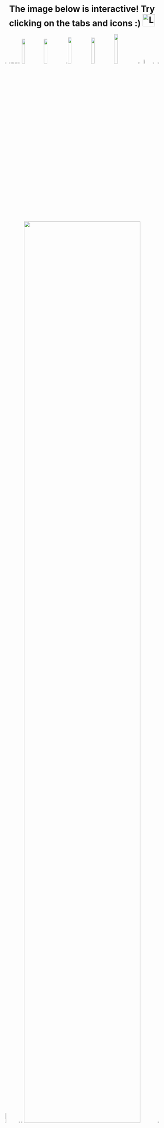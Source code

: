 <h1 align="center">
  The image below is interactive! Try clicking on the tabs and icons :) <img src="https://github.com/Tarikul-Islam-Anik/Animated-Fluent-Emojis/blob/master/Emojis/Hand%20gestures/Backhand%20Index%20Pointing%20Down.png" alt="Love-You Gesture Medium Skin Tone" width="40" height="40" />
</h1>

<picture><source media="(prefers-color-scheme: light)" srcset="https://cristiandelahooz.github.io/cristiandelahooz/generator/generated/7ecaf0bf3dc9bdfcdb27e39726821c8ef5305f4b99675ae4b81b8955aa260850bf846e1eec97900f57b1b8e5a3d90c816cd622e2607fe61011f488d197ef6351.png"><source media="(prefers-color-scheme: dark)" srcset="https://cristiandelahooz.github.io/cristiandelahooz/generator/generated/10640c9d9a65c7318ace48a44220b3d9a1c9723ae886d851653c25cfef1db4682835880b0e7358e1e6edf67b6f82e0d4ddef8835b730fc73ac5654561bde9fa5.png"><img src="https://cristiandelahooz.github.io/cristiandelahooz/generator/generated/7ecaf0bf3dc9bdfcdb27e39726821c8ef5305f4b99675ae4b81b8955aa260850bf846e1eec97900f57b1b8e5a3d90c816cd622e2607fe61011f488d197ef6351.png" width="2.4822695035460995%" /></picture><a href="#js-contribution-activity"><picture><source media="(prefers-color-scheme: light)" srcset="https://cristiandelahooz.github.io/cristiandelahooz/generator/generated/38660179a81714b9a66ba5077d4d5b02c777c4e96967d30bb067761210f45eb7703bbf7e70696c0932b00ed13a3e306c557cec29557a0c6b0dc354201987a167.png"><source media="(prefers-color-scheme: dark)" srcset="https://cristiandelahooz.github.io/cristiandelahooz/generator/generated/87294db190d54773e2c63e093922a84ca1115d11532f424f603712124a50c8a935d7af094c0a24336b024d09cf1a15011ab2d6c312cf13bda1df3b3f8378a03b.png"><img src="https://cristiandelahooz.github.io/cristiandelahooz/generator/generated/38660179a81714b9a66ba5077d4d5b02c777c4e96967d30bb067761210f45eb7703bbf7e70696c0932b00ed13a3e306c557cec29557a0c6b0dc354201987a167.png" width="1.4184397163120568%" /></picture></a><picture><source media="(prefers-color-scheme: light)" srcset="https://cristiandelahooz.github.io/cristiandelahooz/generator/generated/f06c8a826be4a8d6296c8291cf585a85006330b1d993715ff7a270a4748c842af732d23e0d870f499150f8f96cb81a5b8158f877582d1162c60adf21c011752e.png"><source media="(prefers-color-scheme: dark)" srcset="https://cristiandelahooz.github.io/cristiandelahooz/generator/generated/25df61d4e48f96d1395e39814955bd99e1854fb898746458b821e13e3fc6b947200714166666d80414a023c75610b3db0994ab7182df26aa12e328911ab50fde.png"><img src="https://cristiandelahooz.github.io/cristiandelahooz/generator/generated/f06c8a826be4a8d6296c8291cf585a85006330b1d993715ff7a270a4748c842af732d23e0d870f499150f8f96cb81a5b8158f877582d1162c60adf21c011752e.png" width="0.9456264775413712%" /></picture><a href="#-the-above-image-is-interactive-try-clicking-on-the-tabs-"><picture><source media="(prefers-color-scheme: light)" srcset="https://cristiandelahooz.github.io/cristiandelahooz/generator/generated/2e4039d25a553aee8970898bf23146af32c52a7b29ab56a3276b8cc35508e00535b130bde61b0faff1671bc1337a6f4268925f3d743b3d015df97fac97f150e4.png"><source media="(prefers-color-scheme: dark)" srcset="https://cristiandelahooz.github.io/cristiandelahooz/generator/generated/4bf0ea0b75661c1b44e20ae132dab0dfb68206a798de057224ec14094209ef4a80d82522e5f1e3687049814ec441768909de4b54f0920f065641ad53f1f4972e.png"><img src="https://cristiandelahooz.github.io/cristiandelahooz/generator/generated/2e4039d25a553aee8970898bf23146af32c52a7b29ab56a3276b8cc35508e00535b130bde61b0faff1671bc1337a6f4268925f3d743b3d015df97fac97f150e4.png" width="1.4184397163120568%" /></picture></a><picture><source media="(prefers-color-scheme: light)" srcset="https://cristiandelahooz.github.io/cristiandelahooz/generator/generated/f06c8a826be4a8d6296c8291cf585a85006330b1d993715ff7a270a4748c842af732d23e0d870f499150f8f96cb81a5b8158f877582d1162c60adf21c011752e.png"><source media="(prefers-color-scheme: dark)" srcset="https://cristiandelahooz.github.io/cristiandelahooz/generator/generated/25df61d4e48f96d1395e39814955bd99e1854fb898746458b821e13e3fc6b947200714166666d80414a023c75610b3db0994ab7182df26aa12e328911ab50fde.png"><img src="https://cristiandelahooz.github.io/cristiandelahooz/generator/generated/f06c8a826be4a8d6296c8291cf585a85006330b1d993715ff7a270a4748c842af732d23e0d870f499150f8f96cb81a5b8158f877582d1162c60adf21c011752e.png" width="0.9456264775413712%" /></picture><a href="https://github.com/cristiandelahooz/cristiandelahooz/blob/master/readme.markdown"><picture><source media="(prefers-color-scheme: light)" srcset="https://cristiandelahooz.github.io/cristiandelahooz/generator/generated/2a1534f28384ccaa3dfd0b22137f97cfa54d64e073debd8569438e40659b5a6c04a0c2b6d12c329bee3bde560948f9d42c7e4e3e443adac86bf72fc410e77280.png"><source media="(prefers-color-scheme: dark)" srcset="https://cristiandelahooz.github.io/cristiandelahooz/generator/generated/37295bf27ca959d4dd21ec027410208f913146ae21b4e0a5eec74d27da6c7f5c46f544562765ac8dae5407151a0c9d84e2085fe7f489c2b0f4afac713e5273ac.png"><img src="https://cristiandelahooz.github.io/cristiandelahooz/generator/generated/2a1534f28384ccaa3dfd0b22137f97cfa54d64e073debd8569438e40659b5a6c04a0c2b6d12c329bee3bde560948f9d42c7e4e3e443adac86bf72fc410e77280.png" width="1.4184397163120568%" /></picture></a><picture><source media="(prefers-color-scheme: light)" srcset="https://cristiandelahooz.github.io/cristiandelahooz/generator/generated/61641d4794a57ffd7a3c9e012990fefccc97155e6f02c0ebc8221ba194b826b67be52b373a579c231d4ba3bbcf5e98b6a33f8d8b6bfe9dbadaaca69e5833ee6b.png"><source media="(prefers-color-scheme: dark)" srcset="https://cristiandelahooz.github.io/cristiandelahooz/generator/generated/5679ce4d64923b0d7ec9fae128253c3c4d7d7030064b9c2cfb8481217cec8bbfa7ee4e94a930e9de026cd1319f6e23cd09d0f4b734cf38a74fd3b994bbc34288.png"><img src="https://cristiandelahooz.github.io/cristiandelahooz/generator/generated/61641d4794a57ffd7a3c9e012990fefccc97155e6f02c0ebc8221ba194b826b67be52b373a579c231d4ba3bbcf5e98b6a33f8d8b6bfe9dbadaaca69e5833ee6b.png" width="2.2458628841607564%" /></picture><a href="https://cristiandelahooz.github.io"><picture><source media="(prefers-color-scheme: light)" srcset="https://cristiandelahooz.github.io/cristiandelahooz/generator/generated/82f04bc46399941dd32a7736463bde5a1b4a295f94777ffcc842346d61785d92aab9aae47af0d2b6d449a1e8c75d1c02cde5c0e0ed444eeb7bdeeac2f8d5bcd1.png"><source media="(prefers-color-scheme: dark)" srcset="https://cristiandelahooz.github.io/cristiandelahooz/generator/generated/50dc91db04c5a917a892f34a1da4427cf00806c7c97c791d3fa897f6cb3ca2a088f216ffea970062803559f440109e2f65496adc8f5b24c4a4897a777fbb2c73.png"><img src="https://cristiandelahooz.github.io/cristiandelahooz/generator/generated/82f04bc46399941dd32a7736463bde5a1b4a295f94777ffcc842346d61785d92aab9aae47af0d2b6d449a1e8c75d1c02cde5c0e0ed444eeb7bdeeac2f8d5bcd1.png" width="14.420803782505912%" /></picture></a><a href="https://www.tiktok.com/@ignxtiuss_"><picture><source media="(prefers-color-scheme: light)" srcset="https://cristiandelahooz.github.io/cristiandelahooz/generator/generated/084439ea2753e86df3149325cb31af36b146a436ed88858183700ce18ac85047d1b0294eb30ef0991409337665013e2e4afba77a6dca57f5e2de4aa5c4db3544.png"><source media="(prefers-color-scheme: dark)" srcset="https://cristiandelahooz.github.io/cristiandelahooz/generator/generated/209b340c425b9cd57207f6775838330f78c9ee25678b1d952f5bef84076404899652d61cebfedda25f56dd47a4934fd150fc45c9caf60448a44339a2f0152229.png"><img src="https://cristiandelahooz.github.io/cristiandelahooz/generator/generated/084439ea2753e86df3149325cb31af36b146a436ed88858183700ce18ac85047d1b0294eb30ef0991409337665013e2e4afba77a6dca57f5e2de4aa5c4db3544.png" width="14.420803782505912%" /></picture></a><picture><source media="(prefers-color-scheme: light)" srcset="https://cristiandelahooz.github.io/cristiandelahooz/generator/generated/5d5e1caee18ac6d0e11d125ba0b444bb2b0b6da44a9cd43e2495284e4da2d8e5f92f30b225a33ae6717cf0b721e71d88af5975d391ec15b97ef0a0877f6f1dc6.png"><source media="(prefers-color-scheme: dark)" srcset="https://cristiandelahooz.github.io/cristiandelahooz/generator/generated/30f12dd54e806a36eaffdc151e2304007de0319f17a42ef8c580944181a037231b1cdd50ce2be2231dd32a45e941c0883c750e7d86d75e98bc55fad091824129.png"><img src="https://cristiandelahooz.github.io/cristiandelahooz/generator/generated/5d5e1caee18ac6d0e11d125ba0b444bb2b0b6da44a9cd43e2495284e4da2d8e5f92f30b225a33ae6717cf0b721e71d88af5975d391ec15b97ef0a0877f6f1dc6.png" width="1.1820330969267139%" /></picture><a href="https://www.instagram.com/ignxtiuss_/"><picture><source media="(prefers-color-scheme: light)" srcset="https://cristiandelahooz.github.io/cristiandelahooz/generator/generated/7c9bf2b2c197923526230af0494b64e15ff7a0f10f02055ff87a00df535d7e569e5bbb29f0c717cd98a6031457910c6fd2a5b0b3b158ece2948327668b48b318.png"><source media="(prefers-color-scheme: dark)" srcset="https://cristiandelahooz.github.io/cristiandelahooz/generator/generated/31d74778ee1a05788d17e0f0113e60c02da8a7a719a670106c9117369be1d7d9100cab75c2f876643cc4b94819d8b6a0ab54dc872c138266988b9222de4e3ff9.png"><img src="https://cristiandelahooz.github.io/cristiandelahooz/generator/generated/7c9bf2b2c197923526230af0494b64e15ff7a0f10f02055ff87a00df535d7e569e5bbb29f0c717cd98a6031457910c6fd2a5b0b3b158ece2948327668b48b318.png" width="14.893617021276595%" /></picture></a><picture><source media="(prefers-color-scheme: light)" srcset="https://cristiandelahooz.github.io/cristiandelahooz/generator/generated/61f0fac5bf85961cb7a7ccc001c9b76104517716b402122d8c130c9c2a8a52a71c217722d31e8d96c6a0d360b7b0129e1cb9501d0a210ec34591bb4aa9b6ade8.png"><source media="(prefers-color-scheme: dark)" srcset="https://cristiandelahooz.github.io/cristiandelahooz/generator/generated/4636e8f9d5aae348e3ba7002c3256342eef345ce4adae7b07d752c42b1c9bcaf60bfb38653047aba716dcf67e0c54835881a9c1db219c5918775261597b4bb96.png"><img src="https://cristiandelahooz.github.io/cristiandelahooz/generator/generated/61f0fac5bf85961cb7a7ccc001c9b76104517716b402122d8c130c9c2a8a52a71c217722d31e8d96c6a0d360b7b0129e1cb9501d0a210ec34591bb4aa9b6ade8.png" width="0.2364066193853428%" /></picture><a href="https://x.com/cristiandhoz"><picture><source media="(prefers-color-scheme: light)" srcset="https://cristiandelahooz.github.io/cristiandelahooz/generator/generated/47b246e18e7b575d6c27e5ef0b45a5f5f40b6596d11d8ec783124ba6973d47bfd56d2283c2897dea754ee3541d204854dc5cd0cec2b7400baec2eac22e1fabc3.png"><source media="(prefers-color-scheme: dark)" srcset="https://cristiandelahooz.github.io/cristiandelahooz/generator/generated/11c98ed1b380764e6d3a4325ce6a3e02ddaa18d94f8761b6b1e86145a0d5b2b1ea329486986a237e977f304ecc9cd1e512d601190748c25352a994a5fd8b4515.png"><img src="https://cristiandelahooz.github.io/cristiandelahooz/generator/generated/47b246e18e7b575d6c27e5ef0b45a5f5f40b6596d11d8ec783124ba6973d47bfd56d2283c2897dea754ee3541d204854dc5cd0cec2b7400baec2eac22e1fabc3.png" width="14.775413711583923%" /></picture></a><picture><source media="(prefers-color-scheme: light)" srcset="https://cristiandelahooz.github.io/cristiandelahooz/generator/generated/d0eea2fbabd4463cfd1612952640ac37f60738a154af8852e1d5dc33d122e3cc05451d70211b2ee15a91d2131fb18062ccf3aba80601422000893ebaadbdd21e.png"><source media="(prefers-color-scheme: dark)" srcset="https://cristiandelahooz.github.io/cristiandelahooz/generator/generated/c31c75c36b4beea34772b2619ce691d9dfdf6e0a7150ae3b860f4ad101d081ed104cf89fd15385b018dc08bd458bcf021381e12900fa7f9ff3216fea6bbde12c.png"><img src="https://cristiandelahooz.github.io/cristiandelahooz/generator/generated/d0eea2fbabd4463cfd1612952640ac37f60738a154af8852e1d5dc33d122e3cc05451d70211b2ee15a91d2131fb18062ccf3aba80601422000893ebaadbdd21e.png" width="15.721040189125295%" /></picture><a href="https://github.com/cristiandelahooz/cristiandelahooz/issues/new"><picture><source media="(prefers-color-scheme: light)" srcset="https://cristiandelahooz.github.io/cristiandelahooz/generator/generated/108bd485385fe3281ea8c726a87ca4d0c78ffb7d986c77e0f38baf7ac7dd81ba960d5f6d4fdc3cdf8d84db126cf65a7807cd57fcd7bf5b017a0ba15a1e8ce667.png"><source media="(prefers-color-scheme: dark)" srcset="https://cristiandelahooz.github.io/cristiandelahooz/generator/generated/7a3beae955bd46648d9cd8925cd970f50d10c3903b5a4e9514b5047c8e226dee0c74e09e17284eb904adf577892bc061bfc2130a93523791708dc0675f85e354.png"><img src="https://cristiandelahooz.github.io/cristiandelahooz/generator/generated/108bd485385fe3281ea8c726a87ca4d0c78ffb7d986c77e0f38baf7ac7dd81ba960d5f6d4fdc3cdf8d84db126cf65a7807cd57fcd7bf5b017a0ba15a1e8ce667.png" width="3.546099290780142%" /></picture></a><picture><source media="(prefers-color-scheme: light)" srcset="https://cristiandelahooz.github.io/cristiandelahooz/generator/generated/bf7c083066cb3422541e8e3cd3ab6be2e501488f0068e0e24f52cd424d7bea90c15f80b4b65deb1953b9e39293550fed36773f5aa3db417b7b7f4a6655560450.png"><source media="(prefers-color-scheme: dark)" srcset="https://cristiandelahooz.github.io/cristiandelahooz/generator/generated/e3294606465429e4fc65849fad0b18ebec51cfef22f1668393610a5823bd494a3ff9a933869d57517f8ef88fa0b12d9f5a9c15d28845c95acf600ed734333cd0.png"><img src="https://cristiandelahooz.github.io/cristiandelahooz/generator/generated/bf7c083066cb3422541e8e3cd3ab6be2e501488f0068e0e24f52cd424d7bea90c15f80b4b65deb1953b9e39293550fed36773f5aa3db417b7b7f4a6655560450.png" width="5.91016548463357%" /></picture><a href="https://github.com/cristiandelahooz/cristiandelahooz/tree/master/generator"><picture><source media="(prefers-color-scheme: light)" srcset="https://cristiandelahooz.github.io/cristiandelahooz/generator/generated/34fe364a87b0c544ccb21c3b7d95742fb13bf5679782ea3ea38b7b2c87877ef714724c2966f2dba3f8d021d0f423cc17a56facddf7d7f0ebd7464ef084f46f96.png"><source media="(prefers-color-scheme: dark)" srcset="https://cristiandelahooz.github.io/cristiandelahooz/generator/generated/230cb6f02df581b4915d949fefa6a48b2748c61b471b1f8c3bf15708f8c4f588e216d2c92710d2b110d00978e022264fafed53fccfae02d6f824f1d11811c0d9.png"><img src="https://cristiandelahooz.github.io/cristiandelahooz/generator/generated/34fe364a87b0c544ccb21c3b7d95742fb13bf5679782ea3ea38b7b2c87877ef714724c2966f2dba3f8d021d0f423cc17a56facddf7d7f0ebd7464ef084f46f96.png" width="3.309692671394799%" /></picture></a><picture><source media="(prefers-color-scheme: light)" srcset="https://cristiandelahooz.github.io/cristiandelahooz/generator/generated/d4337e9a09ac4a933e3c001927e0d54a2905624d2e71986477198fad46a519dcbbe10e3e82832a6b7abbab3e946ce9115bfeef67e893a8c9c03ed3a0702a0d6e.png"><source media="(prefers-color-scheme: dark)" srcset="https://cristiandelahooz.github.io/cristiandelahooz/generator/generated/3e91499b54303ccf3b91bbeea08720bb919be3f73e965adb7d0c1eb8b739c28e01b2838a2131dd131fb42cc8d93c594e919161158a862766a80c211c16d2cfa5.png"><img src="https://cristiandelahooz.github.io/cristiandelahooz/generator/generated/d4337e9a09ac4a933e3c001927e0d54a2905624d2e71986477198fad46a519dcbbe10e3e82832a6b7abbab3e946ce9115bfeef67e893a8c9c03ed3a0702a0d6e.png" width="0.7092198581560284%" /></picture><picture><source media="(prefers-color-scheme: light)" srcset="https://cristiandelahooz.github.io/cristiandelahooz/generator/generated/347645917b033984182affe48de58c796794253fd747c0cd4a2b40ef5130c17c3813cd333ba8a6e428af1419a8b3bc09c83bbca44854afa618d3440ae36f6921.png"><source media="(prefers-color-scheme: dark)" srcset="https://cristiandelahooz.github.io/cristiandelahooz/generator/generated/a6224791a4a02c35fee7410f29243450213bbcb83f44a4b02a5884b5b8df43235d175a55db998724363e3f2776d013c1ef0e720d87f9c232ea96ad1c72087984.png"><img src="https://cristiandelahooz.github.io/cristiandelahooz/generator/generated/347645917b033984182affe48de58c796794253fd747c0cd4a2b40ef5130c17c3813cd333ba8a6e428af1419a8b3bc09c83bbca44854afa618d3440ae36f6921.png" width="8.865248226950355%" /></picture><a href="https://github.com/cristiandelahooz"><picture><source media="(prefers-color-scheme: light)" srcset="https://cristiandelahooz.github.io/cristiandelahooz/generator/generated/9acdae109e65047f2a23a0d24b3988689322d63fb461b4eef6a6ec6b7db33482fcec44872a9d693458c2771fbfa705d758b742dcfe87c785813ab3c6376bb5a2.png"><source media="(prefers-color-scheme: dark)" srcset="https://cristiandelahooz.github.io/cristiandelahooz/generator/generated/1b1f5a0678b6ac7f815deb977563d94999fa205920ccae7bbe2483889fd2953d8b94eca6da6fb826dc921e6a543747250125faedefc328f408510ba157f76d2b.png"><img src="https://cristiandelahooz.github.io/cristiandelahooz/generator/generated/9acdae109e65047f2a23a0d24b3988689322d63fb461b4eef6a6ec6b7db33482fcec44872a9d693458c2771fbfa705d758b742dcfe87c785813ab3c6376bb5a2.png" width="1.5366430260047281%" /></picture></a><picture><source media="(prefers-color-scheme: light)" srcset="https://cristiandelahooz.github.io/cristiandelahooz/generator/generated/b85fb7049a6821fc8915369385a39e8a426a6c17ec6eaac2ce098d829d0ae97ac0e5744b5cc678a3d2dfe65107c88d02863fccfbe3500afd771ecc6e9c200bf8.png"><source media="(prefers-color-scheme: dark)" srcset="https://cristiandelahooz.github.io/cristiandelahooz/generator/generated/65ed923b5e17022ebdb72fb00f4e556424c84f3ede501d8b8006dbc34ac6253bded2c152c9e547faf36f4ec6d514a925598b7345c4e773bf85b29d451a0e6342.png"><img src="https://cristiandelahooz.github.io/cristiandelahooz/generator/generated/b85fb7049a6821fc8915369385a39e8a426a6c17ec6eaac2ce098d829d0ae97ac0e5744b5cc678a3d2dfe65107c88d02863fccfbe3500afd771ecc6e9c200bf8.png" width="1.8912529550827424%" /></picture><a href="https://cristiandelahooz.github.io"><picture><source media="(prefers-color-scheme: light)" srcset="https://cristiandelahooz.github.io/cristiandelahooz/generator/generated/7b6e4573c46a52baefb9934755acfc88f826f8316579b82a090ee9fc51d9d709c20d1461b750f6d0a2a1b9c092f02171f26c188c3762b58cb7ecb7a92a90fca0.png"><source media="(prefers-color-scheme: dark)" srcset="https://cristiandelahooz.github.io/cristiandelahooz/generator/generated/c928accdad486bf3361e72b1eb5da0fa2abf2ac74d5df4bb83de670b324687e3c5601812d17476b933b86f84a7275ce92a33d6592877c923c76d69c3b1d27c28.png"><img src="https://cristiandelahooz.github.io/cristiandelahooz/generator/generated/7b6e4573c46a52baefb9934755acfc88f826f8316579b82a090ee9fc51d9d709c20d1461b750f6d0a2a1b9c092f02171f26c188c3762b58cb7ecb7a92a90fca0.png" width="86.99763593380615%" /></picture></a><picture><source media="(prefers-color-scheme: light)" srcset="https://cristiandelahooz.github.io/cristiandelahooz/generator/generated/40204f0bb3f056cd387712574833e372ec284b4c37e97caec0d813d9aa4d1beeb34b21da98920c2c9569423e31f5f24c89c17cacf2cec5b7f36961bb069e1c96.png"><source media="(prefers-color-scheme: dark)" srcset="https://cristiandelahooz.github.io/cristiandelahooz/generator/generated/7744272c840db90c80e96a1bb14f5b23240d3301315b7f62ff32acda74c1793a5224f78ff716294cd5407fc152bc4b98b7365f3166f55a0523005eedaed0cb74.png"><img src="https://cristiandelahooz.github.io/cristiandelahooz/generator/generated/40204f0bb3f056cd387712574833e372ec284b4c37e97caec0d813d9aa4d1beeb34b21da98920c2c9569423e31f5f24c89c17cacf2cec5b7f36961bb069e1c96.png" width="0.7092198581560284%" /></picture><picture><source media="(prefers-color-scheme: light)" srcset="https://cristiandelahooz.github.io/cristiandelahooz/generator/generated/7489e62b6ee4c55b82466cc8332cf87702a4ca2f49d7dcedbb13c8792142cf156748b5904ff0816473883ab96e1c8ef4a6c8871e25ffa83bdb3a195e5b872cf6.png"><source media="(prefers-color-scheme: dark)" srcset="https://cristiandelahooz.github.io/cristiandelahooz/generator/generated/dced065acaa5fbab202d3e5477f9fa93fb682d2ae6b44ba04f48a66a911915a57d8aa42267c82173b929840a5ce15e75c962fe60966eb3efc5f6bbca51158036.png"><img src="https://cristiandelahooz.github.io/cristiandelahooz/generator/generated/7489e62b6ee4c55b82466cc8332cf87702a4ca2f49d7dcedbb13c8792142cf156748b5904ff0816473883ab96e1c8ef4a6c8871e25ffa83bdb3a195e5b872cf6.png" width="100%" /></picture><picture><source media="(prefers-color-scheme: light)" srcset="https://cristiandelahooz.github.io/cristiandelahooz/generator/generated/351903b727a772b56f04b8da981a323bd1d5147219c9be8582fc99b1a319ffce02c2699e63ccb1713e56312a369775cedef245571b185142cabd23c5009e56ae.png"><source media="(prefers-color-scheme: dark)" srcset="https://cristiandelahooz.github.io/cristiandelahooz/generator/generated/aece4e23e3e2d06c5b409c7f98572d9d6260907f03ef78f7a6573eacfb7c1171f37a684895b0927723f3b1cbf1a2e0695802c0c58af7d376b96b2f64905b4063.png"><img src="https://cristiandelahooz.github.io/cristiandelahooz/generator/generated/351903b727a772b56f04b8da981a323bd1d5147219c9be8582fc99b1a319ffce02c2699e63ccb1713e56312a369775cedef245571b185142cabd23c5009e56ae.png" width="20.44917257683215%" /></picture><a href="https://linkedin.com/in/cristiandelahooz"><picture><source media="(prefers-color-scheme: light)" srcset="https://cristiandelahooz.github.io/cristiandelahooz/generator/generated/e192abf7fba05d604b3576efc9de58d3309ab9d5cf7cedf6227ad9e183f8e66ff779a3010bc55721ba3c83cc85acdd77dd9274f53affa773e59bb01845a488f3.png"><source media="(prefers-color-scheme: dark)" srcset="https://cristiandelahooz.github.io/cristiandelahooz/generator/generated/1cb6f4784e29b8a4b3f716d1f03beacf66c741d478f1fec33dda676f052c0b0d6049921d42d36399bc69f122ec531f120669fb3d6a03055c6399619176cfbbed.png"><img src="https://cristiandelahooz.github.io/cristiandelahooz/generator/generated/e192abf7fba05d604b3576efc9de58d3309ab9d5cf7cedf6227ad9e183f8e66ff779a3010bc55721ba3c83cc85acdd77dd9274f53affa773e59bb01845a488f3.png" width="15.839243498817968%" /></picture></a><picture><source media="(prefers-color-scheme: light)" srcset="https://cristiandelahooz.github.io/cristiandelahooz/generator/generated/74082d22acc9df6508aba8db73d075cb2edae12194864a39548eedadcd1b70354e1ad0c0630104847901648abf3d23690dd0e1ff1736e069ccf8d76e3138c93e.png"><source media="(prefers-color-scheme: dark)" srcset="https://cristiandelahooz.github.io/cristiandelahooz/generator/generated/373885f07e2d6de5ed00e2319e494fdbd1656a71c0910bc51861c9d8d5c7ee6c6810659155e0459dee189d9ab760235ead04158ac14eb94af5c80bb424cae59f.png"><img src="https://cristiandelahooz.github.io/cristiandelahooz/generator/generated/74082d22acc9df6508aba8db73d075cb2edae12194864a39548eedadcd1b70354e1ad0c0630104847901648abf3d23690dd0e1ff1736e069ccf8d76e3138c93e.png" width="63.71158392434988%" /></picture><picture><source media="(prefers-color-scheme: light)" srcset="https://cristiandelahooz.github.io/cristiandelahooz/generator/generated/1ef88b49bc5350269511e5826ba5120718f82762ca053ad4bd3382adc01a4dfe4f3dc93b1b18a7986fa3504c0d12610574aff330af1d45b8da202324a63e15df.png"><source media="(prefers-color-scheme: dark)" srcset="https://cristiandelahooz.github.io/cristiandelahooz/generator/generated/cd165813266c21326b5c02f4607a75f526737d5ff37b595dfe4e43e76cc00e33f07ef1da6bd8956d374405fd8b2511bada454a3639360409c69f65feb4a7b106.png"><img src="https://cristiandelahooz.github.io/cristiandelahooz/generator/generated/1ef88b49bc5350269511e5826ba5120718f82762ca053ad4bd3382adc01a4dfe4f3dc93b1b18a7986fa3504c0d12610574aff330af1d45b8da202324a63e15df.png" width="16.78486997635934%" /></picture><a href="https://github.com/cristiandelahooz/cristiandelahooz/blob/master/README.md#cristiandelahooz"><picture><source media="(prefers-color-scheme: light)" srcset="https://cristiandelahooz.github.io/cristiandelahooz/generator/generated/e2a508ec8840c57cdf33655d7cefb4cc1db090cee0a741266ae346f500f292a62c0688efdeddbb62c7312fb70cd56ffb4bb1e39a7880cc942376fb0c7d4e4e32.png"><source media="(prefers-color-scheme: dark)" srcset="https://cristiandelahooz.github.io/cristiandelahooz/generator/generated/07c000dc7d5078e836e3e03900dd19cbf75c8ba00c57abf076a9bdb0a7b8701a01d5cdf75b53b414e832232f7c34d3e7cb5be707325ed3512e8f8d30a6cd420d.png"><img src="https://cristiandelahooz.github.io/cristiandelahooz/generator/generated/e2a508ec8840c57cdf33655d7cefb4cc1db090cee0a741266ae346f500f292a62c0688efdeddbb62c7312fb70cd56ffb4bb1e39a7880cc942376fb0c7d4e4e32.png" width="43.61702127659575%" /></picture></a><picture><source media="(prefers-color-scheme: light)" srcset="https://cristiandelahooz.github.io/cristiandelahooz/generator/generated/a9d1ca2e37092ac39b502f5b510df531c3542c2026d7d8da5672bb6b7e27714d8e8fe9f1e2c2e43e8910ba4322645614a4b11a1b330a628ddce6f8dc73e0d838.png"><source media="(prefers-color-scheme: dark)" srcset="https://cristiandelahooz.github.io/cristiandelahooz/generator/generated/1a41c4ad94136f83938bf5411071bb3a7d440e1f057d067f2d8091400d4e42c14f93d0e4ecfc1e7f2414130801d785c957abebb6e7b2e23272bc0f5c97c2f30d.png"><img src="https://cristiandelahooz.github.io/cristiandelahooz/generator/generated/a9d1ca2e37092ac39b502f5b510df531c3542c2026d7d8da5672bb6b7e27714d8e8fe9f1e2c2e43e8910ba4322645614a4b11a1b330a628ddce6f8dc73e0d838.png" width="3.4278959810874707%" /></picture><a href="https://www.linkedin.com/in/cristian-de-la-hoz-785b602b3/"><picture><source media="(prefers-color-scheme: light)" srcset="https://cristiandelahooz.github.io/cristiandelahooz/generator/generated/1078e5d5a2ece2d9d774de50f5be8e963e022a1d605c68d88fe5a1543628b65295a341dc8dfbd8ad969a7048a637b663c3a8780c057bbd8ae42508cc025d34ce.png"><source media="(prefers-color-scheme: dark)" srcset="https://cristiandelahooz.github.io/cristiandelahooz/generator/generated/6e792f0e854f15d652a8916f53429a5b950cea77199006376bda67e01ee4ff6bec644585fd875af68a8ad7412f4b13eec022ce760050d5abd3a696cd7f85aba6.png"><img src="https://cristiandelahooz.github.io/cristiandelahooz/generator/generated/1078e5d5a2ece2d9d774de50f5be8e963e022a1d605c68d88fe5a1543628b65295a341dc8dfbd8ad969a7048a637b663c3a8780c057bbd8ae42508cc025d34ce.png" width="19.38534278959811%" /></picture></a><picture><source media="(prefers-color-scheme: light)" srcset="https://cristiandelahooz.github.io/cristiandelahooz/generator/generated/1ef88b49bc5350269511e5826ba5120718f82762ca053ad4bd3382adc01a4dfe4f3dc93b1b18a7986fa3504c0d12610574aff330af1d45b8da202324a63e15df.png"><source media="(prefers-color-scheme: dark)" srcset="https://cristiandelahooz.github.io/cristiandelahooz/generator/generated/cd165813266c21326b5c02f4607a75f526737d5ff37b595dfe4e43e76cc00e33f07ef1da6bd8956d374405fd8b2511bada454a3639360409c69f65feb4a7b106.png"><img src="https://cristiandelahooz.github.io/cristiandelahooz/generator/generated/1ef88b49bc5350269511e5826ba5120718f82762ca053ad4bd3382adc01a4dfe4f3dc93b1b18a7986fa3504c0d12610574aff330af1d45b8da202324a63e15df.png" width="16.78486997635934%" /></picture><picture><source media="(prefers-color-scheme: light)" srcset="https://cristiandelahooz.github.io/cristiandelahooz/generator/generated/b3b42481b1b860d92094aca2908afb03bac6e04d88d08e8b4475f49cec9db7d67ea9a6c3f54ae4b6fb0923cac9016bfedd77d1c19281735da81e5fed8a36d302.png"><source media="(prefers-color-scheme: dark)" srcset="https://cristiandelahooz.github.io/cristiandelahooz/generator/generated/6ec326d9c818a35611dedb957cab262d5b292ba94811aa1d20b869f2510ad0f6a998fc6ab3a7c0d21821dc0dfb2515ae415ba96efc31a51896468a4d37d9f0fb.png"><img src="https://cristiandelahooz.github.io/cristiandelahooz/generator/generated/b3b42481b1b860d92094aca2908afb03bac6e04d88d08e8b4475f49cec9db7d67ea9a6c3f54ae4b6fb0923cac9016bfedd77d1c19281735da81e5fed8a36d302.png" width="16.78486997635934%" /></picture><a href="https://github.com/cristiandelahooz/cristiandelahooz/blob/master/README.md#cristiandelahooz"><picture><source media="(prefers-color-scheme: light)" srcset="https://cristiandelahooz.github.io/cristiandelahooz/generator/generated/readme-light.98c74748f247dca44d95f9ba43af33f7dbb541f8338994ca1ccac0a505837ce21c5b5bdd50e8b29357b5f36b9260d7fb50b22369af3cd8ef6df5ad97bcf40227.png"><source media="(prefers-color-scheme: dark)" srcset="https://cristiandelahooz.github.io/cristiandelahooz/generator/generated/readme-dark.a83b745db565d9c006da0cdfa8548422b38d7829fd787098515e17cd673323a9b5886161afacba513b051c41f8f17c5836c522dd4e52b8cb2adab94e2a515226.png"><img src="https://cristiandelahooz.github.io/cristiandelahooz/generator/generated/readme-light.98c74748f247dca44d95f9ba43af33f7dbb541f8338994ca1ccac0a505837ce21c5b5bdd50e8b29357b5f36b9260d7fb50b22369af3cd8ef6df5ad97bcf40227.png" width="43.61702127659575%" /></picture></a><picture><source media="(prefers-color-scheme: light)" srcset="https://cristiandelahooz.github.io/cristiandelahooz/generator/generated/9e9ba37072ca21630e337f7399d557a1402540c540905b93b405735777af4e13f95ea7cbf151ef0a38fe150d6f469d3de11917b6cf72b795d257c5e6f22e1ea4.png"><source media="(prefers-color-scheme: dark)" srcset="https://cristiandelahooz.github.io/cristiandelahooz/generator/generated/39822fde2b2347e7db7affdaa9c059284581bc6eee1fbae669659ac91fe92b15774382b295bf0819664c4ce783372e083f0bb85b254f619021b24af35140db4d.png"><img src="https://cristiandelahooz.github.io/cristiandelahooz/generator/generated/9e9ba37072ca21630e337f7399d557a1402540c540905b93b405735777af4e13f95ea7cbf151ef0a38fe150d6f469d3de11917b6cf72b795d257c5e6f22e1ea4.png" width="3.4278959810874707%" /></picture><a href="https://www.linkedin.com/in/cristian-de-la-hoz-785b602b3/"><picture><source media="(prefers-color-scheme: light)" srcset="https://cristiandelahooz.github.io/cristiandelahooz/generator/generated/b58bb46d36b2eab32ef404afcf5b9d5f2c413d367402b9457ce0260622d50adedae2ca31d61ae0f6c25c6b993b15f0df32dc368f65677581d7a70cdf19d2dd11.png"><source media="(prefers-color-scheme: dark)" srcset="https://cristiandelahooz.github.io/cristiandelahooz/generator/generated/4943ae2629cfba23a3daa660a134914f78a1efc6ff61c63c90d87c247c620a38d4920a905f54859694926fef41d084112f837cc9f807f66a81627094ff793fdd.png"><img src="https://cristiandelahooz.github.io/cristiandelahooz/generator/generated/b58bb46d36b2eab32ef404afcf5b9d5f2c413d367402b9457ce0260622d50adedae2ca31d61ae0f6c25c6b993b15f0df32dc368f65677581d7a70cdf19d2dd11.png" width="19.38534278959811%" /></picture></a><picture><source media="(prefers-color-scheme: light)" srcset="https://cristiandelahooz.github.io/cristiandelahooz/generator/generated/b3b42481b1b860d92094aca2908afb03bac6e04d88d08e8b4475f49cec9db7d67ea9a6c3f54ae4b6fb0923cac9016bfedd77d1c19281735da81e5fed8a36d302.png"><source media="(prefers-color-scheme: dark)" srcset="https://cristiandelahooz.github.io/cristiandelahooz/generator/generated/6ec326d9c818a35611dedb957cab262d5b292ba94811aa1d20b869f2510ad0f6a998fc6ab3a7c0d21821dc0dfb2515ae415ba96efc31a51896468a4d37d9f0fb.png"><img src="https://cristiandelahooz.github.io/cristiandelahooz/generator/generated/b3b42481b1b860d92094aca2908afb03bac6e04d88d08e8b4475f49cec9db7d67ea9a6c3f54ae4b6fb0923cac9016bfedd77d1c19281735da81e5fed8a36d302.png" width="16.78486997635934%" /></picture><picture><source media="(prefers-color-scheme: light)" srcset="https://cristiandelahooz.github.io/cristiandelahooz/generator/generated/78d10e9d4730eb0f98d542287969b652c62ccb82c8f8a77657cb63e9679940317d7dc8c7fd5f055a38e341e7cd29ab36e73ef5110ca43228781058a16571c15d.png"><source media="(prefers-color-scheme: dark)" srcset="https://cristiandelahooz.github.io/cristiandelahooz/generator/generated/c23be76c6a1fab0d4803719da9042ba3ecbbbd3ad77a7fa1b5e509fba51c93faf1a7cc62ade1f59af6962d512f7f9559b38af4bbaa9ad560c41e67bacf28f570.png"><img src="https://cristiandelahooz.github.io/cristiandelahooz/generator/generated/78d10e9d4730eb0f98d542287969b652c62ccb82c8f8a77657cb63e9679940317d7dc8c7fd5f055a38e341e7cd29ab36e73ef5110ca43228781058a16571c15d.png" width="35.1063829787234%" /></picture><a href="https://github.com/cristiandelahooz/cristiandelahooz/issues/new"><picture><source media="(prefers-color-scheme: light)" srcset="https://cristiandelahooz.github.io/cristiandelahooz/generator/generated/f2ea215b3337831183bd463fdd534ce43238ccf9de0e17731619574646b0df7b0415759dbe19c32a3d6b7034b630003f9b989a3ef51747d9731f4d2010274e26.png"><source media="(prefers-color-scheme: dark)" srcset="https://cristiandelahooz.github.io/cristiandelahooz/generator/generated/2be53e089a3696f6588fa552acde314ed8a5734ed687fd1be9c06c92c2167f14f993f2b50dd9742a9497d6c8fb11c4e64314ad3db71fad717538e8f8c5e301ac.png"><img src="https://cristiandelahooz.github.io/cristiandelahooz/generator/generated/f2ea215b3337831183bd463fdd534ce43238ccf9de0e17731619574646b0df7b0415759dbe19c32a3d6b7034b630003f9b989a3ef51747d9731f4d2010274e26.png" width="4.846335697399527%" /></picture></a><picture><source media="(prefers-color-scheme: light)" srcset="https://cristiandelahooz.github.io/cristiandelahooz/generator/generated/9a954ec0fb70a9f7af6965019d4b54d417e09022a01a863a423e10f8b606cb07c4bdbed0ac912dbc383d68c47a3e53846d66118b0fd77a6f3dfc4e5c3605b11f.png"><source media="(prefers-color-scheme: dark)" srcset="https://cristiandelahooz.github.io/cristiandelahooz/generator/generated/d50482d75367da6ebe81b291f008aaf86f2fee0dec6c2811516e53aa44e6db640374921563d381ee33353aafbb3b2740daa6413b8eaa800dd36c6a346511c9a6.png"><img src="https://cristiandelahooz.github.io/cristiandelahooz/generator/generated/9a954ec0fb70a9f7af6965019d4b54d417e09022a01a863a423e10f8b606cb07c4bdbed0ac912dbc383d68c47a3e53846d66118b0fd77a6f3dfc4e5c3605b11f.png" width="5.08274231678487%" /></picture><a href="https://github.com/cristiandelahooz"><picture><source media="(prefers-color-scheme: light)" srcset="https://cristiandelahooz.github.io/cristiandelahooz/generator/generated/5da55b18d0442a7e4968ffbbb2ba205053b91a063503f9e06e41d1f754530c87cc293d0f463fb1a76db25fddaacec1d48e35bd306b618dfc0db9e8570404b811.png"><source media="(prefers-color-scheme: dark)" srcset="https://cristiandelahooz.github.io/cristiandelahooz/generator/generated/3efe792bf821567b7db6750e885af07870232d3ead6d58dbf3b21cf9b334b21e3208173d2ec0babb2542e9b50e4815f34e0f5619ebb28cce365e38281baccf65.png"><img src="https://cristiandelahooz.github.io/cristiandelahooz/generator/generated/5da55b18d0442a7e4968ffbbb2ba205053b91a063503f9e06e41d1f754530c87cc293d0f463fb1a76db25fddaacec1d48e35bd306b618dfc0db9e8570404b811.png" width="4.609929078014184%" /></picture></a><picture><source media="(prefers-color-scheme: light)" srcset="https://cristiandelahooz.github.io/cristiandelahooz/generator/generated/1589e26369452e36b622706be9beaf01a2838164ff56f3ee5372867ed8df1804dc30d804feaa91dcc55a631351a0aabeb883999974ecc9a2993f19daed4001c0.png"><source media="(prefers-color-scheme: dark)" srcset="https://cristiandelahooz.github.io/cristiandelahooz/generator/generated/1af1eff247aa5e7c3bc1c8790da4f7631194197737e4bbc8bf9c6843c9eda038a2afeb24c3a6904bc6e5f090277fad8789232cc50749d8786d98fb46fde51801.png"><img src="https://cristiandelahooz.github.io/cristiandelahooz/generator/generated/1589e26369452e36b622706be9beaf01a2838164ff56f3ee5372867ed8df1804dc30d804feaa91dcc55a631351a0aabeb883999974ecc9a2993f19daed4001c0.png" width="5.319148936170213%" /></picture><a href="https://discord.gg/EJPYFe9pgp"><picture><source media="(prefers-color-scheme: light)" srcset="https://cristiandelahooz.github.io/cristiandelahooz/generator/generated/bb536b9dcfbc264c1fe3c661c773020fdc0e21625f170b587aa7161d6b885bcea6a27c410b5f0610d5813fe9f8900fc90ed8498c2373438bdcdae3d9289284dc.png"><source media="(prefers-color-scheme: dark)" srcset="https://cristiandelahooz.github.io/cristiandelahooz/generator/generated/ede6e51c9b0c4df48301f513e157a58b5d202466e2136adbaebb5b09f46cd58b8bbb4814c828499636ff117ce40890aaef4d49690e1ca44bea20ceb23059c010.png"><img src="https://cristiandelahooz.github.io/cristiandelahooz/generator/generated/bb536b9dcfbc264c1fe3c661c773020fdc0e21625f170b587aa7161d6b885bcea6a27c410b5f0610d5813fe9f8900fc90ed8498c2373438bdcdae3d9289284dc.png" width="4.964539007092199%" /></picture></a><a href="https://www.youtube.com/watch?v=BUjDrnw_L48"><picture><source media="(prefers-color-scheme: light)" srcset="https://cristiandelahooz.github.io/cristiandelahooz/generator/generated/a1153cbaa93fb0484d1b05e80b93fdebb83c9d76cb9dff97a1e322b2b3f00c6f0a741cc2bd45d143566af46f3869466b1129a3ff02cf2224920ee267cf1633b9.png"><source media="(prefers-color-scheme: dark)" srcset="https://cristiandelahooz.github.io/cristiandelahooz/generator/generated/cbbee6cd096acc3fbcd0c959f5538e1d9bb1a2ef08d646efa5fb9e74fe3b1bb4ae2a9b54503f395a9568c8d0583187f6577203df37b1aae55237c97ee927891e.png"><img src="https://cristiandelahooz.github.io/cristiandelahooz/generator/generated/a1153cbaa93fb0484d1b05e80b93fdebb83c9d76cb9dff97a1e322b2b3f00c6f0a741cc2bd45d143566af46f3869466b1129a3ff02cf2224920ee267cf1633b9.png" width="4.964539007092199%" /></picture></a><a href="https://www.linkedin.com/in/cristian-de-la-hoz-785b602b3/"><picture><source media="(prefers-color-scheme: light)" srcset="https://cristiandelahooz.github.io/cristiandelahooz/generator/generated/5fcfebdbf161107b4c7db8641e040a77f10ca3f1afbb55cb693f6262ada56fc76fb98aa3d376b94602354a48cf981d477a0588117c2fc406a472ecef28b9163d.png"><source media="(prefers-color-scheme: dark)" srcset="https://cristiandelahooz.github.io/cristiandelahooz/generator/generated/672e1b745897ec137d545b8e457ebf964296624fbffdca26ba8089557d149b79a0c34bbdb45c9ff2cd5e8d0ec54ff453d23dd0ddfc4809c67348fedd3cc48679.png"><img src="https://cristiandelahooz.github.io/cristiandelahooz/generator/generated/5fcfebdbf161107b4c7db8641e040a77f10ca3f1afbb55cb693f6262ada56fc76fb98aa3d376b94602354a48cf981d477a0588117c2fc406a472ecef28b9163d.png" width="18.321513002364064%" /></picture></a><picture><source media="(prefers-color-scheme: light)" srcset="https://cristiandelahooz.github.io/cristiandelahooz/generator/generated/d90cc104f71a5efb51bc70306b67a6416f35e7f40f0feadf216b54b903439879b5ec586c1e4d83a0b7582faceaf4b0c8adb7ab171479cab3cf81a88bd95cbaf9.png"><source media="(prefers-color-scheme: dark)" srcset="https://cristiandelahooz.github.io/cristiandelahooz/generator/generated/1f6c8a826ee56601dbfd3d2a5bc7d16b692b43004fdb5becd5923832c74228c2cccbe8167ae83f77b2137293857872253d12d6f7ce8daac014fbf4190f788e54.png"><img src="https://cristiandelahooz.github.io/cristiandelahooz/generator/generated/d90cc104f71a5efb51bc70306b67a6416f35e7f40f0feadf216b54b903439879b5ec586c1e4d83a0b7582faceaf4b0c8adb7ab171479cab3cf81a88bd95cbaf9.png" width="16.78486997635934%" /></picture>





